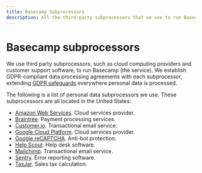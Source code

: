 ```yaml
---
title: Basecamp Subprocessors
description: All the third-party subprocessors that we use to run Basecamp.
---
```


# Basecamp subprocessors

We use third party subprocessors, such as cloud computing providers and customer support software, to run Basecamp (the service). We establish GDPR-compliant data processing agreements with each subprocessor, extending [GDPR safeguards](../regulations/index.md) everywhere personal data is processed.

The following is a list of personal data subprocessors we use. These subprocessors are all located in the United States:

* [Amazon Web Services](https://aws.amazon.com/compliance/gdpr-center/). Cloud services provider.
* [Braintree](https://www.braintreepayments.com/legal/payment-services-agreement-us). Payment processing services.
* [Customer.io](https://customer.io/gdpr.html). Transactional email service.
* [Google Cloud Platform](https://cloud.google.com/security/gdpr/resource-center/). Cloud services provider.
* [Google reCAPTCHA](https://developers.google.com/recaptcha/). Anti-bot protection.
* [Help Scout](https://www.helpscout.net/company/legal/gdpr/). Help desk software.
* [Mailchimp](https://mailchimp.com/gdpr/). Transactional email service.
* [Sentry](https://blog.sentry.io/2018/03/14/gdpr-sentry-and-you). Error reporting software.
* [TaxJar](https://support.taxjar.com/article/526-taxjar-security-and-privacy-questions). Sales tax calculation.